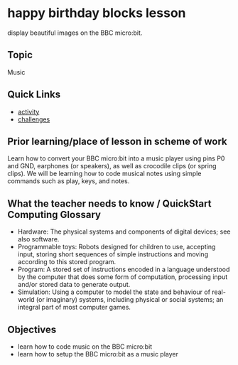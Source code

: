 # happy birthday blocks lesson

display beautiful images on the BBC micro:bit.

## Topic

Music

## Quick Links

* [activity](/microbit/lessons/happy-birthday/activity)
* [challenges](/microbit/lessons/happy-birthday/challenges)

## Prior learning/place of lesson in scheme of work

Learn how to convert your BBC micro:bit into a music player using pins P0 and GND, earphones (or speakers), as well as crocodile clips (or spring clips). We will be learning how to code musical notes using simple commands such as play, keys, and notes.

## What the teacher needs to know / QuickStart Computing Glossary

* Hardware: The physical systems and components of digital devices; see also software.
* Programmable toys: Robots designed for children to use, accepting input, storing short sequences of simple instructions and moving according to this stored program.
* Program: A stored set of instructions encoded in a language understood by the computer that does some form of computation, processing input and/or stored data to generate output.
* Simulation: Using a computer to model the state and behaviour of real-world (or imaginary) systems, including physical or social systems; an integral part of most computer games.

## Objectives

* learn how to code music on the BBC micro:bit
* learn how to setup the BBC micro:bit as a music player
